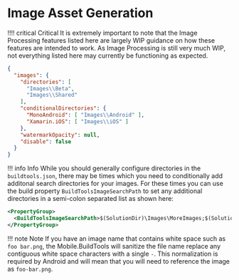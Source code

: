 # Image Asset Generation

!!!! critical Critical
    It is extremely important to note that the Image Processing features listed here are largely WIP guidance on how these features are intended to work. As Image Processing is still very much WIP, not everything listed here may currently be functioning as expected.

```json
{
  "images": {
    "directories": [
      "Images\\Beta",
      "Images\\Shared"
    ],
    "conditionalDirectories": {
      "MonoAndroid": [ "Images\\Android" ],
      "Xamarin.iOS": [ "Images\\iOS" ]
    },
    "watermarkOpacity": null,
    "disable": false
  }
}
```

!!! info Info
    While you should generally configure directories in the `buildtools.json`, there may be times which you need to conditionally add additonal search directories for your images. For these times you can use the build property `BuildToolsImageSearchPath` to set any additional directories in a semi-colon separated list as shown here:

```xml
<PropertyGroup>
  <BuildToolsImageSearchPath>$(SolutionDir)\Images\MoreImages;$(SolutionDir)\Images\AwesomeImages</BuildToolsImageSearchPath>
</PropertyGroup>
```

!!! note Note
    If you have an image name that contains white space such as `foo bar.png`, the Mobile.BuildTools will sanitize the file name replace any contiguous white space characters with a single `-`. This normalization is required by Android and will mean that you will need to reference the image as `foo-bar.png`.